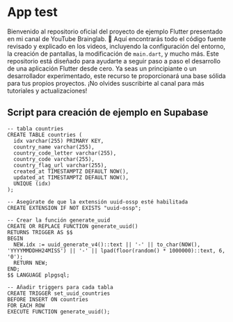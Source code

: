 # App test

Bienvenido al repositorio oficial del proyecto de ejemplo Flutter presentado en mi canal de YouTube Brainglab. 🚀 Aquí encontrarás todo el código fuente revisado y explicado en los videos, incluyendo la configuración del entorno, la creación de pantallas, la modificación de `main.dart`, y mucho más. Este repositorio está diseñado para ayudarte a seguir paso a paso el desarrollo de una aplicación Flutter desde cero. Ya seas un principiante o un desarrollador experimentado, este recurso te proporcionará una base sólida para tus propios proyectos. ¡No olvides suscribirte al canal para más tutoriales y actualizaciones!

## Script para creación de ejemplo en Supabase
```mysql
-- tabla countries
CREATE TABLE countries (
  idx varchar(255) PRIMARY KEY,
  country_name varchar(255),
  country_code_letter varchar(255),
  country_code varchar(255),
  country_flag_url varchar(255),
  created_at TIMESTAMPTZ DEFAULT NOW(),
  updated_at TIMESTAMPTZ DEFAULT NOW(),
  UNIQUE (idx)
);

-- Asegúrate de que la extensión uuid-ossp esté habilitada
CREATE EXTENSION IF NOT EXISTS "uuid-ossp";

-- Crear la función generate_uuid
CREATE OR REPLACE FUNCTION generate_uuid()
RETURNS TRIGGER AS $$
BEGIN
  NEW.idx := uuid_generate_v4()::text || '-' || to_char(NOW(), 'YYYYMMDDHH24MISS') || '-' || lpad(floor(random() * 1000000)::text, 6, '0');
  RETURN NEW;
END;
$$ LANGUAGE plpgsql;

-- Añadir triggers para cada tabla
CREATE TRIGGER set_uuid_countries
BEFORE INSERT ON countries
FOR EACH ROW
EXECUTE FUNCTION generate_uuid();

```
